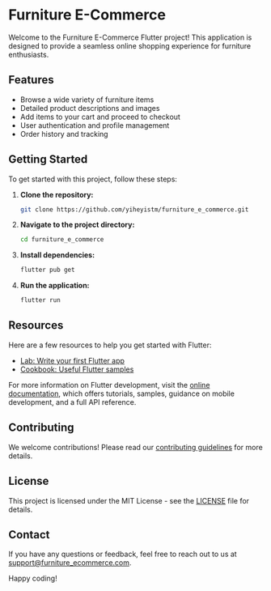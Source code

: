 # Furniture E-Commerce

Welcome to the Furniture E-Commerce Flutter project! This application is designed to provide a seamless online shopping experience for furniture enthusiasts.

## Features

- Browse a wide variety of furniture items
- Detailed product descriptions and images
- Add items to your cart and proceed to checkout
- User authentication and profile management
- Order history and tracking

## Getting Started

To get started with this project, follow these steps:

1. **Clone the repository:**
    ```bash
    git clone https://github.com/yiheyistm/furniture_e_commerce.git
    ```
2. **Navigate to the project directory:**
    ```bash
    cd furniture_e_commerce
    ```
3. **Install dependencies:**
    ```bash
    flutter pub get
    ```
4. **Run the application:**
    ```bash
    flutter run
    ```

## Resources

Here are a few resources to help you get started with Flutter:

- [Lab: Write your first Flutter app](https://docs.flutter.dev/get-started/codelab)
- [Cookbook: Useful Flutter samples](https://docs.flutter.dev/cookbook)

For more information on Flutter development, visit the [online documentation](https://docs.flutter.dev/), which offers tutorials, samples, guidance on mobile development, and a full API reference.

## Contributing

We welcome contributions! Please read our [contributing guidelines](CONTRIBUTING.md) for more details.

## License

This project is licensed under the MIT License - see the [LICENSE](LICENSE) file for details.

## Contact

If you have any questions or feedback, feel free to reach out to us at [support@furniture_ecommerce.com](mailto:support@furniture_ecommerce.com).

Happy coding!
